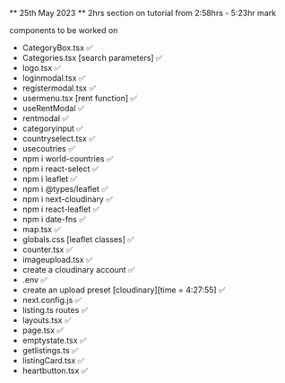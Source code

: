 ** 25th May 2023
** 2hrs section on tutorial from 2:58hrs - 5:23hr mark

components to be worked on
- CategoryBox.tsx ✅
- Categories.tsx [search parameters] ✅
- logo.tsx ✅
- loginmodal.tsx ✅
- registermodal.tsx ✅
- usermenu.tsx [rent function] ✅
- useRentModal ✅
- rentmodal ✅
- categoryinput ✅
- countryselect.tsx ✅
- usecoutries ✅
- npm i world-countries ✅ 
- npm i react-select ✅
- npm i leaflet ✅
- npm i @types/leaflet  ✅
- npm i next-cloudinary ✅
- npm i react-leaflet ✅
- npm i date-fns ✅
- map.tsx ✅
- globals.css [leaflet classes] ✅
- counter.tsx ✅
- imageupload.tsx ✅
- create a cloudinary account ✅
- .env ✅
- create an upload preset [cloudinary][time = 4:27:55] ✅
- next.config.js ✅
- listing.ts routes ✅
- layouts.tsx ✅
- page.tsx ✅
- emptystate.tsx ✅
- getlistings.ts ✅
- listingCard.tsx ✅
- heartbutton.tsx ✅
